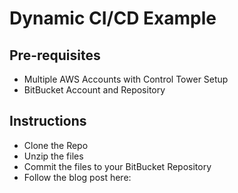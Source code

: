 # Dynamic CI/CD Example

## Pre-requisites ##
* Multiple AWS Accounts with Control Tower Setup
* BitBucket Account and Repository

## Instructions ##
* Clone the Repo
* Unzip the files 
* Commit the files to your BitBucket Repository
* Follow the blog post here:
